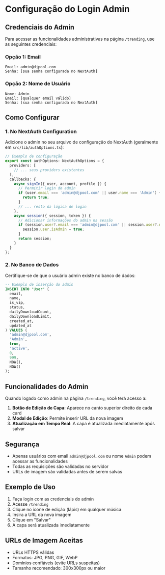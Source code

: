 # Configuração do Login Admin

## Credenciais do Admin

Para acessar as funcionalidades administrativas na página `/trending`, use as seguintes credenciais:

### Opção 1: Email
```
Email: admin@djpool.com
Senha: [sua senha configurada no NextAuth]
```

### Opção 2: Nome de Usuário
```
Nome: Admin
Email: [qualquer email válido]
Senha: [sua senha configurada no NextAuth]
```

## Como Configurar

### 1. No NextAuth Configuration

Adicione o admin no seu arquivo de configuração do NextAuth (geralmente em `src/lib/authOptions.ts`):

```typescript
// Exemplo de configuração
export const authOptions: NextAuthOptions = {
  providers: [
    // ... seus providers existentes
  ],
  callbacks: {
    async signIn({ user, account, profile }) {
      // Permitir login do admin
      if (user.email === 'admin@djpool.com' || user.name === 'Admin') {
        return true;
      }
      // ... resto da lógica de login
    },
    async session({ session, token }) {
      // Adicionar informações do admin na sessão
      if (session.user?.email === 'admin@djpool.com' || session.user?.name === 'Admin') {
        session.user.isAdmin = true;
      }
      return session;
    }
  }
};
```

### 2. No Banco de Dados

Certifique-se de que o usuário admin existe no banco de dados:

```sql
-- Exemplo de inserção do admin
INSERT INTO "User" (
  email, 
  name, 
  is_vip, 
  status, 
  dailyDownloadCount,
  dailyDownloadLimit,
  created_at,
  updated_at
) VALUES (
  'admin@djpool.com',
  'Admin',
  true,
  'active',
  0,
  999,
  NOW(),
  NOW()
);
```

## Funcionalidades do Admin

Quando logado como admin na página `/trending`, você terá acesso a:

1. **Botão de Edição de Capa**: Aparece no canto superior direito de cada card
2. **Modal de Edição**: Permite inserir URL da nova imagem
3. **Atualização em Tempo Real**: A capa é atualizada imediatamente após salvar

## Segurança

- Apenas usuários com email `admin@djpool.com` ou nome `Admin` podem acessar as funcionalidades
- Todas as requisições são validadas no servidor
- URLs de imagem são validadas antes de serem salvas

## Exemplo de Uso

1. Faça login com as credenciais do admin
2. Acesse `/trending`
3. Clique no ícone de edição (lápis) em qualquer música
4. Insira a URL da nova imagem
5. Clique em "Salvar"
6. A capa será atualizada imediatamente

## URLs de Imagem Aceitas

- URLs HTTPS válidas
- Formatos: JPG, PNG, GIF, WebP
- Domínios confiáveis (evite URLs suspeitas)
- Tamanho recomendado: 300x300px ou maior 